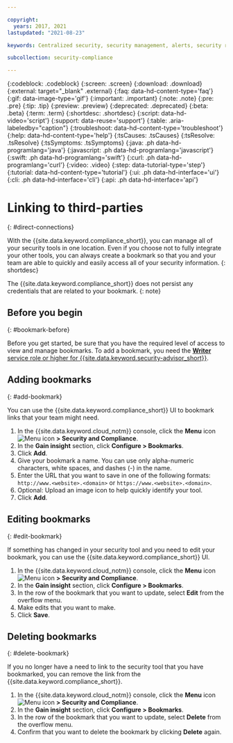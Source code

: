 ```yaml
---

copyright:
  years: 2017, 2021
lastupdated: "2021-08-23"

keywords: Centralized security, security management, alerts, security risk, insights, threat detection, bookmark

subcollection: security-compliance

---
```


{:codeblock: .codeblock}
{:screen: .screen}
{:download: .download}
{:external: target="_blank" .external}
{:faq: data-hd-content-type='faq'}
{:gif: data-image-type='gif'}
{:important: .important}
{:note: .note}
{:pre: .pre}
{:tip: .tip}
{:preview: .preview}
{:deprecated: .deprecated}
{:beta: .beta}
{:term: .term}
{:shortdesc: .shortdesc}
{:script: data-hd-video='script'}
{:support: data-reuse='support'}
{:table: .aria-labeledby="caption"}
{:troubleshoot: data-hd-content-type='troubleshoot'}
{:help: data-hd-content-type='help'}
{:tsCauses: .tsCauses}
{:tsResolve: .tsResolve}
{:tsSymptoms: .tsSymptoms}
{:java: .ph data-hd-programlang='java'}
{:javascript: .ph data-hd-programlang='javascript'}
{:swift: .ph data-hd-programlang='swift'}
{:curl: .ph data-hd-programlang='curl'}
{:video: .video}
{:step: data-tutorial-type='step'}
{:tutorial: data-hd-content-type='tutorial'}
{:ui: .ph data-hd-interface='ui'}
{:cli: .ph data-hd-interface='cli'}
{:api: .ph data-hd-interface='api'}


# Linking to third-parties
{: #direct-connections}

With the {{site.data.keyword.compliance_short}}, you can manage all of your security tools in one location. Even if you choose not to fully integrate your other tools, you can always create a bookmark so that you and your team are able to quickly and easily access all of your security information.
{: shortdesc}

The {{site.data.keyword.compliance_short}} does not persist any credentials that are related to your bookmark.
{: note}

## Before you begin
{: #bookmark-before}

Before you get started, be sure that you have the required level of access to view and manage bookmarks. To add a bookmark, you need the [**Writer** service role or higher for {{site.data.keyword.security-advisor_short}}](/docs/security-compliance?topic=security-compliance-access-management).



## Adding bookmarks
{: #add-bookmark}

You can use the {{site.data.keyword.compliance_short}} UI to bookmark links that your team might need.

1. In the {{site.data.keyword.cloud_notm}} console, click the **Menu** icon ![Menu icon](../icons/icon_hamburger.svg) **> Security and Compliance**.
2. In the **Gain insight** section, click **Configure > Bookmarks**.
3. Click **Add**.
4. Give your bookmark a name. You can use only alpha-numeric characters, white spaces, and dashes (-) in the name.
5. Enter the URL that you want to save in one of the following formats: `http://www.<website>.<domain>` or `https://www.<website>.<domain>`.
5. Optional: Upload an image icon to help quickly identify your tool.
6. Click **Add**.


## Editing bookmarks
{: #edit-bookmark}

If something has changed in your security tool and you need to edit your bookmark, you can use the {{site.data.keyword.compliance_short}} UI.

1. In the {{site.data.keyword.cloud_notm}} console, click the **Menu** icon ![Menu icon](../icons/icon_hamburger.svg) **> Security and Compliance**.
2. In the **Gain insight** section, click **Configure > Bookmarks**.
3. In the row of the bookmark that you want to update, select **Edit** from the overflow menu.
4. Make edits that you want to make.
5. Click **Save**.


## Deleting bookmarks
{: #delete-bookmark}

If you no longer have a need to link to the security tool that you have bookmarked, you can remove the link from the {{site.data.keyword.compliance_short}}.

1. In the {{site.data.keyword.cloud_notm}} console, click the **Menu** icon ![Menu icon](../icons/icon_hamburger.svg) **> Security and Compliance**.
2. In the **Gain insight** section, click **Configure > Bookmarks**.
3. In the row of the bookmark that you want to update, select **Delete** from the overflow menu.
4. Confirm that you want to delete the bookmark by clicking **Delete** again.

